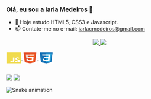 ### Olá, eu sou a Iarla Medeiros 👋

- 🌱 Hoje estudo HTML5, CSS3 e Javascript.
- 📫 Contate-me no e-mail: iarlacmedeiros@gmail.com

<div align="center">
  <a href="https://github.com/iarlamedeirosgit">
  <img height="48em" src="https://github-readme-stats.vercel.app/api?username=iarlamedeirosgit&show_icons=true&theme=dracula&include_all_commits=true&count_private=true"/>
  <img height="48em" src="https://github-readme-stats.vercel.app/api/top-langs/?username=iarlamedeirosgit&layout=compact&langs_count=7&theme=dracula"/>
</div>
<div style="display: inline_block"><br>
  <img align="center" alt="Iarla-Js" height="30" width="40" src="https://raw.githubusercontent.com/devicons/devicon/master/icons/javascript/javascript-plain.svg">
  <img align="center" alt="Iarla-HTML" height="30" width="40" src="https://raw.githubusercontent.com/devicons/devicon/master/icons/html5/html5-original.svg">
  <img align="center" alt="Iarla-CSS" height="30" width="40" src="https://raw.githubusercontent.com/devicons/devicon/master/icons/css3/css3-original.svg">
</div>

##
 
<div> 

  <a href = "mailto:iarlacmedeiros@gmail.com"><img src="https://img.shields.io/badge/-Gmail-%23333?style=for-the-badge&logo=gmail&logoColor=white" target="_blank"></a>
  <a href="https://www.linkedin.com/in/iarlamedeiros/" target="_blank"><img src="https://img.shields.io/badge/-LinkedIn-%230077B5?style=for-the-badge&logo=linkedin&logoColor=white" target="_blank"></a> 
  
   ![Snake animation](https://github.com/iarlamedeirosgit/iarlamedeirosgit/blob/output/github-contribution-grid-snake.svg)
 
</div>
